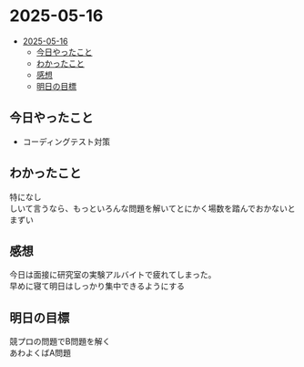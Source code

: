 # 2025-05-16
- [2025-05-16](#2025-05-16)
  - [今日やったこと](#今日やったこと)
  - [わかったこと](#わかったこと)
  - [感想](#感想)
  - [明日の目標](#明日の目標)
## 今日やったこと  
- コーディングテスト対策
## わかったこと  
特になし  
しいて言うなら、もっといろんな問題を解いてとにかく場数を踏んでおかないとまずい
## 感想  
今日は面接に研究室の実験アルバイトで疲れてしまった。  
早めに寝て明日はしっかり集中できるようにする
## 明日の目標  
競プロの問題でB問題を解く  
あわよくばA問題
